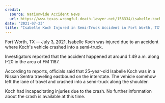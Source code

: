 ```yaml
---
credit:
  source: Nationwide Accident News 
  url: https://www.texas-wrongful-death-lawyer.net/156334/isabelle-koch-semi-truck-accident-fort-worth-tx.htm
date: '2021-07-23'
title: "Isabelle Koch Injured in Semi-Truck Accident in Fort Worth, TX"
---
```

Fort Worth, TX -- July 3, 2021, Isabelle Koch was injured due to an accident where Koch's vehicle crashed into a semi-truck.

Investigators reported that the accident happened at around 1:49 a.m. along I-20 in the area of FM 1187.

According to reports, officials said that 25-year-old Isabelle Koch was in a Nissan Sentra traveling eastbound on the interstate. The vehicle somehow left the lane of travel and crashed into a semi-truck along the shoulder.

Koch had incapacitating injuries due to the crash. No further information about the crash is available at this time.
